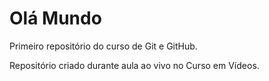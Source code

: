 # Olá Mundo

 Primeiro repositório do curso de Git e GitHub.

 Repositório criado durante aula ao vivo no Curso em Vídeos.

